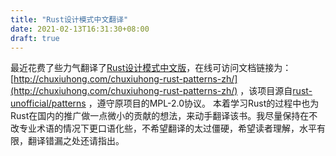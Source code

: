 ```yaml
---
title: "Rust设计模式中文翻译"
date: 2021-02-13T16:31:30+08:00
draft: true
---
```




最近花费了些力气翻译了[Rust设计模式中文版](https://github.com/chuxiuhong/chuxiuhong-rust-patterns-zh)，在线可访问文档链接为：[http://chuxiuhong.com/chuxiuhong-rust-patterns-zh/](http://chuxiuhong.com/chuxiuhong-rust-patterns-zh/)
，该项目源自[rust-unofficial/patterns](https://github.com/rust-unofficial/patterns)
，遵守原项目的MPL-2.0协议。 本着学习Rust的过程中也为Rust在国内的推广做一点微小的贡献的想法，来动手翻译该书。我尽量保持在不改专业术语的情况下更口语化些，不希望翻译的太过僵硬，希望读者理解，水平有限，翻译错漏之处还请指出。

